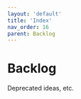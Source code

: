 ```yaml
---
layout: 'default'
title: 'Index'
nav_order: 16
parent: Backlog
---
```


# Backlog

Deprecated ideas, etc.
